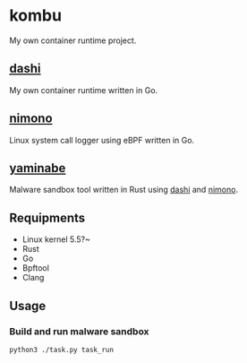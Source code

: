 # kombu

My own container runtime project.

## [dashi](/dashi)

My own container runtime written in Go.

## [nimono](/nimono)

Linux system call logger using eBPF written in Go.

## [yaminabe](/yaminabe)

Malware sandbox tool written in Rust using [dashi](/dashi) and [nimono](/nimono).

## Requipments

-   Linux kernel 5.5?~
-   Rust
-   Go
-   Bpftool
-   Clang

## Usage

### Build and run malware sandbox

```sh
python3 ./task.py task_run
```
